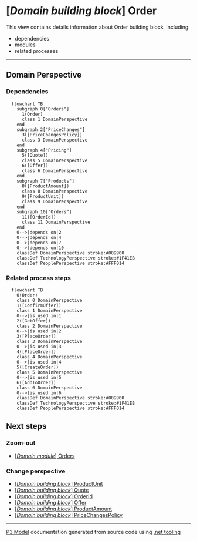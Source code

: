 ﻿
# [*Domain building block*] Order

This view contains details information about Order building block, including:
- dependencies
- modules
- related processes  

---



## Domain Perspective


### Dependencies

```mermaid
  flowchart TB
    subgraph 0["Orders"]
      1(Order)
      class 1 DomainPerspective
    end
    subgraph 2["PriceChanges"]
      3([PriceChangesPolicy])
      class 3 DomainPerspective
    end
    subgraph 4["Pricing"]
      5([Quote])
      class 5 DomainPerspective
      6([Offer])
      class 6 DomainPerspective
    end
    subgraph 7["Products"]
      8([ProductAmount])
      class 8 DomainPerspective
      9([ProductUnit])
      class 9 DomainPerspective
    end
    subgraph 10["Orders"]
      11([OrderId])
      class 11 DomainPerspective
    end
    0-->|depends on|2
    0-->|depends on|4
    0-->|depends on|7
    0-->|depends on|10
    classDef DomainPerspective stroke:#009900
    classDef TechnologyPerspective stroke:#1F41EB
    classDef PeoplePerspective stroke:#FFF014
```

### Related process steps

```mermaid
  flowchart TB
    0(Order)
    class 0 DomainPerspective
    1([ConfirmOffer])
    class 1 DomainPerspective
    0-->|is used in|1
    2([GetOffer])
    class 2 DomainPerspective
    0-->|is used in|2
    3([PlaceOrder])
    class 3 DomainPerspective
    0-->|is used in|3
    4([PlaceOrder])
    class 4 DomainPerspective
    0-->|is used in|4
    5([CreateOrder])
    class 5 DomainPerspective
    0-->|is used in|5
    6([AddToOrder])
    class 6 DomainPerspective
    0-->|is used in|6
    classDef DomainPerspective stroke:#009900
    classDef TechnologyPerspective stroke:#1F41EB
    classDef PeoplePerspective stroke:#FFF014
```

## Next steps


### Zoom-out

- [[*Domain module*] Orders](../../../Modules/Sales/Orders/Orders.md)

### Change perspective

- [[*Domain building block*] ProductUnit](../Products/ProductUnit.md)
- [[*Domain building block*] Quote](../Pricing/Quote.md)
- [[*Domain building block*] OrderId](OrderId.md)
- [[*Domain building block*] Offer](../Pricing/Offer.md)
- [[*Domain building block*] ProductAmount](../Products/ProductAmount.md)
- [[*Domain building block*] PriceChangesPolicy](PriceChanges/PriceChangesPolicy.md)

---

[P3 Model](https://github.com/P3-model/P3-model) documentation generated from source code using [.net tooling](https://github.com/P3-model/P3-model-dotnet)